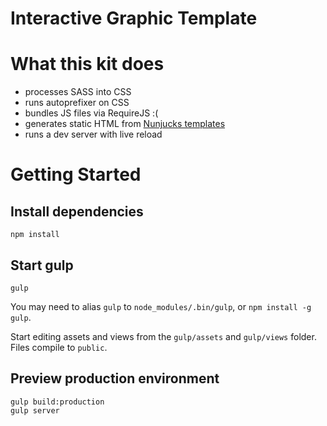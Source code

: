 Interactive Graphic Template
============

# What this kit does
- processes SASS into CSS
- runs autoprefixer on CSS
- bundles JS files via RequireJS :(
- generates static HTML from [Nunjucks templates](http://mozilla.github.io/nunjucks/)
- runs a dev server with live reload

# Getting Started

## Install dependencies
```
npm install
```

## Start gulp
```
gulp
```
You may need to alias `gulp` to `node_modules/.bin/gulp`, or `npm install -g gulp`.

Start editing assets and views from the `gulp/assets` and `gulp/views` folder. Files compile to `public`.

## Preview production environment
```
gulp build:production
gulp server
```
